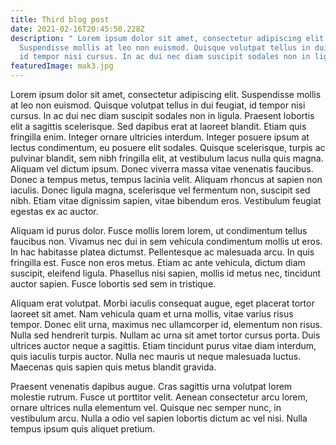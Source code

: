 ```yaml
---
title: Third blog post
date: 2021-02-16T20:45:50.228Z
description: " Lorem ipsum dolor sit amet, consectetur adipiscing elit.
  Suspendisse mollis at leo non euismod. Quisque volutpat tellus in dui feugiat,
  id tempor nisi cursus. In ac dui nec diam suscipit sodales non in ligula."
featuredImage: mak3.jpg
---
```

<!--StartFragment-->

Lorem ipsum dolor sit amet, consectetur adipiscing elit. Suspendisse mollis at leo non euismod. Quisque volutpat tellus in dui feugiat, id tempor nisi cursus. In ac dui nec diam suscipit sodales non in ligula. Praesent lobortis elit a sagittis scelerisque. Sed dapibus erat at laoreet blandit. Etiam quis fringilla enim. Integer ornare ultricies interdum. Integer posuere ipsum at lectus condimentum, eu posuere elit sodales. Quisque scelerisque, turpis ac pulvinar blandit, sem nibh fringilla elit, at vestibulum lacus nulla quis magna. Aliquam vel dictum ipsum. Donec viverra massa vitae venenatis faucibus. Donec a tempus metus, tempus lacinia velit. Aliquam rhoncus at sapien non iaculis. Donec ligula magna, scelerisque vel fermentum non, suscipit sed nibh. Etiam vitae dignissim sapien, vitae bibendum eros. Vestibulum feugiat egestas ex ac auctor.

Aliquam id purus dolor. Fusce mollis lorem lorem, ut condimentum tellus faucibus non. Vivamus nec dui in sem vehicula condimentum mollis ut eros. In hac habitasse platea dictumst. Pellentesque ac malesuada arcu. In quis fringilla est. Fusce non eros metus. Etiam ac ante vehicula, dictum diam suscipit, eleifend ligula. Phasellus nisi sapien, mollis id metus nec, tincidunt auctor sapien. Fusce lobortis sed sem in tristique.

Aliquam erat volutpat. Morbi iaculis consequat augue, eget placerat tortor laoreet sit amet. Nam vehicula quam et urna mollis, vitae varius risus tempor. Donec elit urna, maximus nec ullamcorper id, elementum non risus. Nulla sed hendrerit turpis. Nullam ac urna sit amet tortor cursus porta. Duis ultrices auctor neque a sagittis. Etiam tincidunt purus vitae diam interdum, quis iaculis turpis auctor. Nulla nec mauris ut neque malesuada luctus. Maecenas quis sapien quis metus blandit gravida.

Praesent venenatis dapibus augue. Cras sagittis urna volutpat lorem molestie rutrum. Fusce ut porttitor velit. Aenean consectetur arcu lorem, ornare ultrices nulla elementum vel. Quisque nec semper nunc, in vestibulum arcu. Nulla a odio vel sapien lobortis dictum ac vel nisi. Nulla tempus ipsum quis aliquet pretium.

<!--EndFragment-->